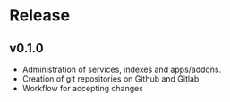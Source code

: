 # Release

## v0.1.0

- Administration of services, indexes and apps/addons.
- Creation of git repositories on Github and Gitlab
- Workflow for accepting changes
